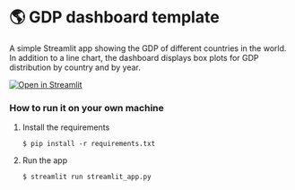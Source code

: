 # :earth_americas: GDP dashboard template

A simple Streamlit app showing the GDP of different countries in the world.
In addition to a line chart, the dashboard displays box plots for GDP
distribution by country and by year.

[![Open in Streamlit](https://static.streamlit.io/badges/streamlit_badge_black_white.svg)](https://gdp-dashboard-template.streamlit.app/)

### How to run it on your own machine

1. Install the requirements

   ```
   $ pip install -r requirements.txt
   ```

2. Run the app

   ```
   $ streamlit run streamlit_app.py
   ```
